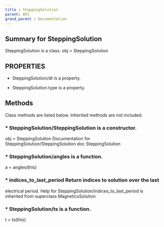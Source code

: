 ```yaml
---
title : SteppingSolution
parent: API
grand_parent : Documentation
---
```

## Summary for SteppingSolution
SteppingSolution is a class.
obj = SteppingSolution
## PROPERTIES
* SteppingSolution/dt is a property.

* SteppingSolution.type is a property.

## Methods
Class methods are listed below. Inherited methods are not included.
### * SteppingSolution/SteppingSolution is a constructor.
obj = SteppingSolution
Documentation for SteppingSolution/SteppingSolution
doc SteppingSolution

### * SteppingSolution/angles is a function.
a = angles(this)

### * indices_to_last_period Return indices to solution over the last
electrical period.
Help for SteppingSolution/indices_to_last_period is inherited from superclass MagneticsSolution

### * SteppingSolution/ts is a function.
t = ts(this)

